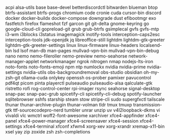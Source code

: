 acpi
alsa-utils
base
base-devel
betterdiscordctl
bitwarden
blueman
btop
btrfs-assistant
btrfs-progs
chromium
code
cronie
cuda
cursor-bin
discord
docker
docker-buildx
docker-compose
downgrade
dust
efibootmgr
exo
fastfetch
firefox
flameshot
fzf
garcon
git
git-delta
gnome-keyring
go
google-cloud-cli
gopreload-git
grub
grub-btrfs
gsimplecal
gvfs
gvfs-mtp
i3-wm
i3blocks
i3status
imagemagick
inotify-tools
interception-caps2esc
interception-tools
jdk-openjdk
jq
libreoffice-still
lightdm
lightdm-gtk-greeter
lightdm-gtk-greeter-settings
linux
linux-firmware
linux-headers
localsend-bin
lsd
lsof
man-db
man-pages
mullvad-vpn-bin
mullvad-vpn-bin-debug
nano
nemo
nemo-fileroller
nemo-preview
nemo-seahorse
network-manager-applet
networkmanager
ngrok
nitrogen
nmap
nodejs-lts-iron
noto-fonts
noto-fonts-emoji
npm
ntp
numlockx
nvidia
nvidia-prime
nvidia-settings
nvidia-utils
obs-backgroundremoval
obs-studio
obsidian
oh-my-zsh-git
ollama-cuda
onlykey
openssh
os-prober
pamixer
pavucontrol
pdf4qt
picom
pinta
playerctl
pulseaudio
pulseaudio-alsa
qalculate-gtk
ristretto
rofi
rog-control-center
rpi-imager
rsync
seahorse
signal-desktop
snap-pac
snap-pac-grub
spicetify-cli
spicetify-cli-debug
spotify-launcher
sqlitebrowser
sshfs
starship
steam
stow
stripe-cli
sudo
supergfxctl
tailscale
thunar
thunar-archive-plugin
thunar-volman
tldr
tmux
tmuxp
transmission-gtk
ttf-sourcecodepro-nerd
tumbler
unrar
unzip
uv
v4l2loopback-dkms
vi
vivaldi
vlc
wmctrl
woff2-font-awesome
xarchiver
xfce4-appfinder
xfce4-panel
xfce4-power-manager
xfce4-screensaver
xfce4-session
xfce4-settings
xfce4-terminal
xfconf
xfwm4
xorg-xev
xorg-xrandr
xremap-x11-bin
xsel
yay
zip
zoxide
zsh
zsh-completions
